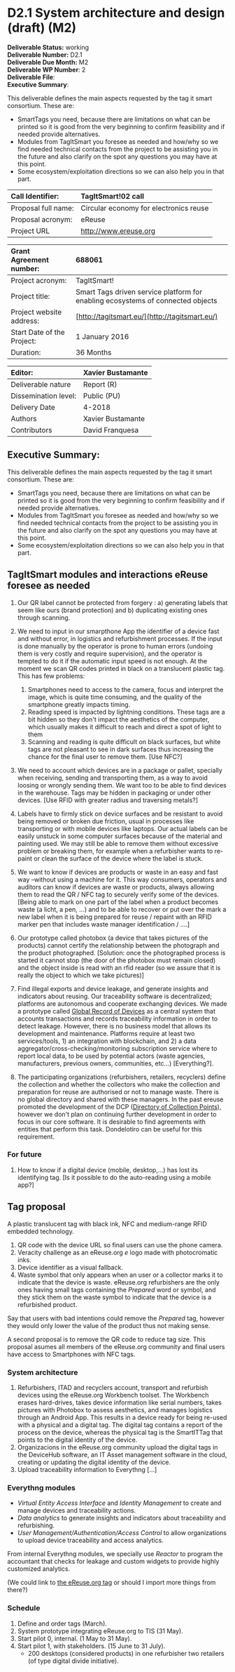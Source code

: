 # D2.1     System architecture and design \(draft\) \(M2\)

**Deliverable Status:** working  
**Deliverable Number:** D2.1  
**Deliverable Due Month:** M2  
**Deliverable WP Number**: 2   
**Deliverable File**:   
**Executive Summary**:

This deliverable defines the main aspects requested by the tag it smart consortium. These are:

* SmartTags you need, because there are limitations on what can be printed so it is good from the very beginning to confirm feasibility and if needed provide alternatives. 
* Modules from TagItSmart you foresee as needed and how/why so we find needed technical contacts from the project to be assisting you in the future and also clarify on the spot any questions you may have at this point. 
* Some ecosystem/exploitation directions so we can also help you in that part.

| Call Identifier: | TagItSmart!02 call |
| :--- | :--- |
| Proposal full name: | Circular economy for electronics reuse |
| Proposal acronym: | eReuse |
| Project URL | http://www.ereuse.org |

| Grant Agreement number: | 688061 |
| :--- | :--- |
| Project acronym: | TagItSmart! |
| Project title: | Smart Tags driven service platform for enabling ecosystems of connected objects |
| Project website address: | ​[http://tagitsmart.eu/](http://tagitsmart.eu/)​ |
| Start Date of the Project: | 1 January 2016 |
| Duration: | 36 Months |

| Editor: | Xavier Bustamante                                                                                                                      |
| :--- | :--- |
| Deliverable nature | Report \(R\) |
| Dissemination level: | Public \(PU\) |
| Delivery Date | 4-2018 |
| Authors | Xavier Bustamante |
| Contributors | David Franquesa |

## **Executive Summary**:

This deliverable defines the main aspects requested by the tag it smart consortium. These are:

* SmartTags you need, because there are limitations on what can be printed so it is good from the very beginning to confirm feasibility and if needed provide alternatives. 
* Modules from TagItSmart you foresee as needed and how/why so we find needed technical contacts from the project to be assisting you in the future and also clarify on the spot any questions you may have at this point. 
* Some ecosystem/exploitation directions so we can also help you in that part.

## TagItSmart modules and interactions eReuse foresee as needed

1. Our QR label cannot be protected from forgery : a\) generating labels that seem like ours \(brand protection\) and b\) duplicating existing ones through scanning.
2. We need to input in our smarpthone App the identifier of a device fast and without error, in logistics and refurbishment processes. If the input is done manually by the operator is prone to human errors \(undoing them is very costly and require supervision\), and the operator is tempted to do it if the automatic input speed is not enough. At the moment we scan QR codes printed in black on a translucent plastic tag. This has few problems:

   1. Smartphones need to access to the camera, focus and interpret the image, which is quite time consuming, and the quality of the smartphone greatly impacts timing.  
   2. Reading speed is impacted by lightning conditions. These tags are a bit hidden so they don't impact the aesthetics of the computer, which usually makes it difficult to reach and direct a spot of light to them  
   3. Scanning and reading is quite difficult on black surfaces, but white tags are not pleasant to see in dark surfaces thus increasing the chance for the final user to remove them. \[Use NFC?\]

3. We need to account which devices are in a package or pallet, specially when receiving, sending and transporting them, as a way to avoid loosing or wrongly sending them. We want too to be able to find devices in the warehouse. Tags may be hidden in packaging or under other devices. \[Use RFID with greater radius and traversing metals?\]
4. Labels have to firmly stick on device surfaces and be resistant to avoid being removed or broken due friction, usual in processes like transporting or with mobile devices like laptops. Our actual labels can be easily unstuck in some computer surfaces because of the material and painting used. We may still be able to remove them without excessive problem or breaking them, for example when a refurbisher wants to re-paint or clean the surface of the device where the label is stuck.
5. We want to know if devices are products or waste in an easy and fast way –without using a machine for it. This way consumers, operators and auditors can know if devices are waste or products, always allowing them to read the QR / NFC tag to securely verify some of the devices. \[Being able to mark on one part of the label when a product becomes waste \(a licht, a pen, ...\) and to be able to recover or put over the mark a new label when it is being prepared for reuse / repaint with an RFID marker pen that includes waste manager identification / ....\]
6. Our prototype called photobox \(a device that takes pictures of the products\) cannot certify the relationship between the photograph and the product photographed. \[Solution: once the photographed process is started it cannot stop \(the door of the photobox must remain closed\) and the object inside is read with an rfid reader \(so we assure that it is really the object to which we take pictures\)\]
7. Find illegal exports and device leakage, and generate insights and indicators about reusing. Our traceability software is decentralized; platforms are autonomous and cooperate exchanging devices. We made a prototype called [Global Record of Devices](https://github.com/eReuse/grd) as a central system that accounts transactions and records traceability information in order to detect leakage. However, there is no business model that allows its development and maintenance. Platforms require at least two services/tools, 1\) an integration with blockchain, and 2\) a data aggregator/cross-checking/monitoring subscription service where to report local data, to be used by potential actors \(waste agencies, manufacturers, previous owners, communities, etc...\) \[Everything?\].
8. The participating organizations \(refurbishers, retailers, recyclers\) define the collection and whether the collectors who make the collection and preparation for reuse are authorised or not to manage waste. There is no global directory and shared with these managers. In the past ereuse promoted the development of the DCP \([Directory of Collection Points](https://github.com/eReuse/dcp)\), however we don't plan on continuing further development in order to focus in our core software. It is desirable to find agreements with entities that perform this task. Dondelotiro can be useful for this requirement.

### F**or future**

1. How to know if a digital device \(mobile, desktop,...\) has lost its identifying tag. \[Is it possible to do the auto-reading using a mobile app?\]

## Tag proposal

A plastic translucent tag with black ink, NFC and medium-range RFID embedded technology.

1. QR code with the device URL so final users can use the phone camera.
2. Veracity challenge as an eReuse.org _e_ logo made with photocromatic inks.
3. Device identifier as a visual fallback.
4. Waste symbol that only appears when an user or a collector marks it to indicate that the device is waste. eReuse.org refurbishers are the only ones having small tags containing the _Prepared_ word or symbol, and they stick them on the waste symbol to indicate that the device is a refurbished product.

Say that users with bad intentions could remove the _Prepared_ tag, however they would only lower the value of the product thus not making sense.

A second proposal is to remove the QR code to reduce tag size. This proposal asumes all members of the eReuse.org community and final users have access to Smartphones with NFC tags.  


### **System architecture**

1. Refurbishers, ITAD and recyclers account, transport and refurbish devices using the eReuse.org Workbench toolset. The Workbench erases hard-drives, takes device information like serial numbers, takes pictures with Photobox to assess aesthetics, and manages logistics through an Android App. This results in a device ready for being re-used with a physical and a digital tag. The digital tag contains a report of the process on the device, whereas the physical tag is the SmartITTag that points to the digital identity of the device.
2. Organizacions in the eReuse.org community upload the digital tags in the DeviceHub software, an IT Asset management software in the cloud, creating or updating the digital identity of the device.
3. Upload traceability information to Everythng \[...\]

### **Everythng modules**

* _Virtual Entity Access Interface_ and _Identity Management_ to create and manage devices and traceability actions.
* _Data analytics_ to generate insights and indicators about traceability and refurbishing.
* _User Management/Authentication/Access Control_ to allow organizations to upload device traceability and access analytics.

From internal Everythng modules, we specially use _Reactor_ to program the accountant that checks for leakage and custom widgets to provide highly customized analytics.

\(We could link to [the eReuse.org tag](https://tree.taiga.io/project/devicetag/us/15?no-milestone=1) or should I import more things from there?\)

### Schedule

1. Define and order tags \(March\).
2. System prototype integrating eReuse.org to TIS \(31 May\).
3. Start pilot 0, internal. \(1 May to 31 May\).
4. Start pilot 1, with stakeholders. \(15 June to 31 July\).
   * 200 desktops \(considered products\) in one refurbisher two retailers \(of type digital divide initiative\).

### 

## 

#### 




